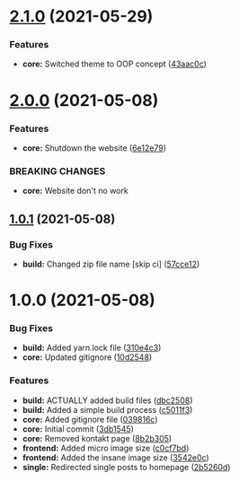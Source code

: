 # [2.1.0](https://github.com/seebeen/wp-workshop-example/compare/v2.0.0...v2.1.0) (2021-05-29)


### Features

* **core:** Switched theme to OOP concept ([43aac0c](https://github.com/seebeen/wp-workshop-example/commit/43aac0cbcd9c310820dd9bbca4e7e966e4ee2d08))

# [2.0.0](https://github.com/seebeen/wp-workshop-example/compare/v1.0.1...v2.0.0) (2021-05-08)


### Features

* **core:** Shutdown the website ([6e12e79](https://github.com/seebeen/wp-workshop-example/commit/6e12e79eac67d4e65ee1521933c0576443fde16a))


### BREAKING CHANGES

* **core:** Website don't no work

## [1.0.1](https://github.com/seebeen/wp-workshop-example/compare/v1.0.0...v1.0.1) (2021-05-08)


### Bug Fixes

* **build:** Changed zip file name [skip ci] ([57cce12](https://github.com/seebeen/wp-workshop-example/commit/57cce12a2f9404bad39d65e62ebacf0a22ece8f2))

# 1.0.0 (2021-05-08)


### Bug Fixes

* **build:** Added yarn.lock file ([310e4c3](https://github.com/seebeen/wp-workshop-example/commit/310e4c3f7f97f85fb892580aab83bbac45126a08))
* **core:** Updated gitignore ([10d2548](https://github.com/seebeen/wp-workshop-example/commit/10d2548ef7a0731d5d37d849fd593c171d9cd8a8))


### Features

* **build:** ACTUALLY added build files ([dbc2508](https://github.com/seebeen/wp-workshop-example/commit/dbc2508eac9ea55e4201d7cf015ff852d0b98ccb))
* **build:** Added a simple build process ([c5011f3](https://github.com/seebeen/wp-workshop-example/commit/c5011f3a1c3e9d185f6aeff3b221b8903823c9de))
* **core:** Added gitignore file ([039816c](https://github.com/seebeen/wp-workshop-example/commit/039816c705fd024ce1ce69bfc01b10a6b4dd8ca7))
* **core:** Initial commit ([3db1545](https://github.com/seebeen/wp-workshop-example/commit/3db154531a6998d882059842770e5ad888be4592))
* **core:** Removed kontakt page ([8b2b305](https://github.com/seebeen/wp-workshop-example/commit/8b2b30549d4e3685fe75be0cd539faf6d1c8a174))
* **frontend:** Added micro image size ([c0cf7bd](https://github.com/seebeen/wp-workshop-example/commit/c0cf7bd559e2deb5a252d70f322b44bf3ecbc25b))
* **frontend:** Added the insane image size ([3542e0c](https://github.com/seebeen/wp-workshop-example/commit/3542e0cc5bf2b3a32a34850753aca56aa954ec3b))
* **single:** Redirected single posts to homepage ([2b5260d](https://github.com/seebeen/wp-workshop-example/commit/2b5260da162844c98faf88bede2ef18d9e4d233c))
